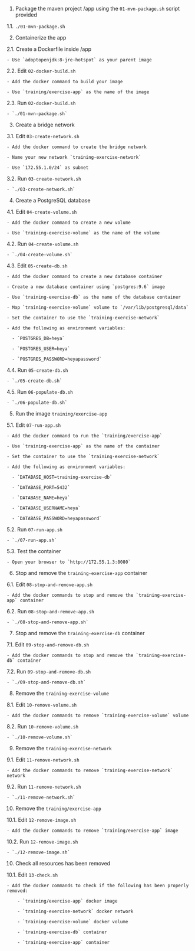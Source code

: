 
1. Package the maven project /app using the `01-mvn-package.sh` script provided

  1.1. `./01-mvn-package.sh`

2. Containerize the app

  2.1. Create a Dockerfile inside /app

    - Use `adoptopenjdk:8-jre-hotspot` as your parent image

  2.2. Edit `02-docker-build.sh`

    - Add the docker command to build your image

    - Use `training/exercise-app` as the name of the image

  2.3. Run `02-docker-build.sh`

    - `./01-mvn-package.sh`

3. Create a bridge network

  3.1. Edit `03-create-network.sh`

    - Add the docker command to create the bridge network

    - Name your new network `training-exercise-network`

    - Use `172.55.1.0/24` as subnet

  3.2. Run `03-create-network.sh`

    - `./03-create-network.sh`

4. Create a PostgreSQL database

  4.1. Edit `04-create-volume.sh`

    - Add the docker command to create a new volume

    - Use `training-exercise-volume` as the name of the volume

  4.2. Run `04-create-volume.sh`

    - `./04-create-volume.sh`

  4.3. Edit `05-create-db.sh`

    - Add the docker command to create a new database container

    - Create a new database container using `postgres:9.6` image

    - Use `training-exercise-db` as the name of the database container

    - Map `training-exercise-volume` volume to `/var/lib/postgresql/data`

    - Set the container to use the `training-exercise-network`

    - Add the following as environment variables:

      - `POSTGRES_DB=heya`

      - `POSTGRES_USER=heya`

      - `POSTGRES_PASSWORD=heyapassword`

  4.4. Run `05-create-db.sh`

    - `./05-create-db.sh`

  4.5. Run `06-populate-db.sh`

    - `./06-populate-db.sh`

5. Run the image `training/exercise-app`

  5.1. Edit `07-run-app.sh`

    - Add the docker command to run the `training/exercise-app`

    - Use `training-exercise-app` as the name of the container

    - Set the container to use the `training-exercise-network`

    - Add the following as environment variables:

      - `DATABASE_HOST=training-exercise-db`

      - `DATABASE_PORT=5432`

      - `DATABASE_NAME=heya`

      - `DATABASE_USERNAME=heya`

      - `DATABASE_PASSWORD=heyapassword`

  5.2. Run `07-run-app.sh`

    - `./07-run-app.sh`

  5.3. Test the container

    - Open your browser to `http://172.55.1.3:8080`

6. Stop and remove the `training-exercise-app` container

  6.1. Edit `08-stop-and-remove-app.sh`

    - Add the docker commands to stop and remove the `training-exercise-app` container

  6.2. Run `08-stop-and-remove-app.sh`

    - `./08-stop-and-remove-app.sh`

7. Stop and remove the `training-exercise-db` container

  7.1. Edit `09-stop-and-remove-db.sh`

    - Add the docker commands to stop and remove the `training-exercise-db` container

  7.2. Run `09-stop-and-remove-db.sh`

    - `./09-stop-and-remove-db.sh`

8. Remove the `training-exercise-volume`

  8.1. Edit `10-remove-volume.sh`

    - Add the docker commands to remove `training-exercise-volume` volume

  8.2. Run `10-remove-volume.sh`

    - `./10-remove-volume.sh`

9. Remove the `training-exercise-network`

  9.1. Edit `11-remove-network.sh`

    - Add the docker commands to remove `training-exercise-network` network

  9.2. Run `11-remove-network.sh`

    - `./11-remove-network.sh`

10. Remove the `training/exercise-app`

  10.1. Edit `12-remove-image.sh`

    - Add the docker commands to remove `training/exercise-app` image

  10.2. Run `12-remove-image.sh`

    - `./12-remove-image.sh`

10. Check all resources has been removed

  10.1. Edit `13-check.sh`

    - Add the docker commands to check if the following has been properly removed:

        - `training/exercise-app` docker image

        - `training-exercise-network` docker network

        - `training-exercise-volume` docker volume

        - `training-exercise-db` container

        - `training-exercise-app` container
